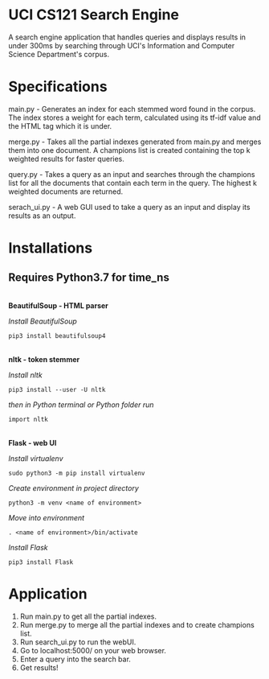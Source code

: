 # UCI CS121 Search Engine

A search engine application that handles queries and displays results in under 300ms by searching through UCI's Information and Computer Science Department's corpus.

# Specifications

main.py - Generates an index for each stemmed word found in the corpus. The index stores a weight for each term, calculated using its tf-idf value and the HTML tag which it is under.

merge.py - Takes all the partial indexes generated from main.py and merges them into one document. A champions list is created containing the top k weighted results for faster queries.

query.py - Takes a query as an input and searches through the champions list for all the documents that contain each term in the query. The highest k weighted documents are returned.

serach_ui.py - A web GUI used to take a query as an input and display its results as an output.

# Installations

## Requires Python3.7 for time_ns
\
**BeautifulSoup - HTML parser**

*Install BeautifulSoup*

```
pip3 install beautifulsoup4
```
\
**nltk - token stemmer**

*Install nltk*
```
pip3 install --user -U nltk
```
*then in Python terminal or Python folder run*
```
import nltk
```
\
**Flask - web UI**

*Install virtualenv*
```
sudo python3 -m pip install virtualenv

```
*Create environment in project directory*
```
python3 -m venv <name of environment>
```
*Move into environment*
```
. <name of environment>/bin/activate
```
*Install Flask*
```
pip3 install Flask
```

# Application

1. Run main.py to get all the partial indexes.
2. Run merge.py to merge all the partial indexes and to create champions list.
3. Run search_ui.py to run the webUI.
4. Go to localhost:5000/ on your web browser.
5. Enter a query into the search bar.
6. Get results!
